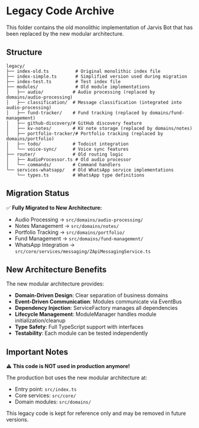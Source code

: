 # Legacy Code Archive

This folder contains the old monolithic implementation of Jarvis Bot that has been replaced by the new modular architecture.

## Structure

```
legacy/
├── index-old.ts          # Original monolithic index file
├── index-simple.ts       # Simplified version used during migration
├── index-test.ts         # Test index file
├── modules/              # Old module implementations
│   ├── audio/           # Audio processing (replaced by domains/audio-processing)
│   ├── classification/  # Message classification (integrated into audio-processing)
│   ├── fund-tracker/    # Fund tracking (replaced by domains/fund-management)
│   ├── github-discovery/# GitHub discovery feature
│   ├── kv-notes/        # KV note storage (replaced by domains/notes)
│   ├── portfolio-tracker/# Portfolio tracking (replaced by domains/portfolio)
│   ├── todo/            # Todoist integration
│   └── voice-sync/      # Voice sync features
├── router/              # Old routing logic
│   ├── AudioProcessor.ts # Old audio processor
│   └── commands/        # Command handlers
└── services-whatsapp/   # Old WhatsApp service implementations
    └── types.ts         # WhatsApp type definitions
```

## Migration Status

✅ **Fully Migrated to New Architecture:**
- Audio Processing → `src/domains/audio-processing/`
- Notes Management → `src/domains/notes/`
- Portfolio Tracking → `src/domains/portfolio/`
- Fund Management → `src/domains/fund-management/`
- WhatsApp Integration → `src/core/services/messaging/ZApiMessagingService.ts`

## New Architecture Benefits

The new modular architecture provides:
- **Domain-Driven Design**: Clear separation of business domains
- **Event-Driven Communication**: Modules communicate via EventBus
- **Dependency Injection**: ServiceFactory manages all dependencies
- **Lifecycle Management**: ModuleManager handles module initialization/cleanup
- **Type Safety**: Full TypeScript support with interfaces
- **Testability**: Each module can be tested independently

## Important Notes

⚠️ **This code is NOT used in production anymore!**

The production bot uses the new modular architecture at:
- Entry point: `src/index.ts`
- Core services: `src/core/`
- Domain modules: `src/domains/`

This legacy code is kept for reference only and may be removed in future versions.